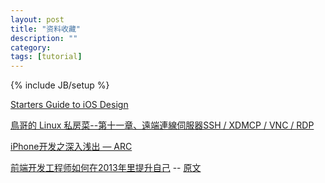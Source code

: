 ```yaml
---
layout: post
title: "资料收藏"
description: ""
category: 
tags: [tutorial]
---
```

{% include JB/setup %}

[Starters Guide to iOS Design](http://taybenlor.com/2013/05/21/designing-for-ios.html)

[鳥哥的 Linux 私房菜--第十一章、遠端連線伺服器SSH / XDMCP / VNC / RDP](http://linux.vbird.org/linux_server/0310telnetssh.php)

[iPhone开发之深入浅出 — ARC](http://www.yifeiyang.net/category/embedded/iphone-embedded/%E6%B7%B1%E5%85%A5%E6%B5%85%E5%87%BA/arc/)

[前端开发工程师如何在2013年里提升自己](http://www.w3ctech.com/p/1395) -- [原文](http://www.smashingmagazine.com/2012/12/22/talks-to-help-you-become-a-better-front-end-engineer-in-2013/)
